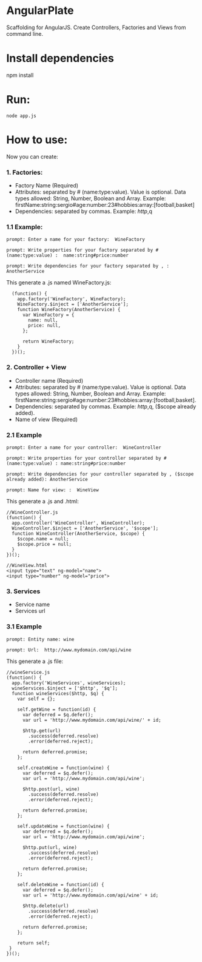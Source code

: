 # AngularPlate
Scaffolding for AngularJS. Create Controllers, Factories and Views from command line.

# Install dependencies
npm install
# Run:
```
node app.js
```

# How to use:

Now you can create:

### 1. Factories:

 * Factory Name (Required)
 * Attributes: separated by # (name:type:value). Value is optional. Data types allowed: String, Number, Boolean and Array. Example: firstName:string:sergio#age:number:23#hobbies:array:[football,basket]
 * Dependencies: separated by commas. Example: $http,$q

### 1.1 Example:
 ```
 prompt: Enter a name for your factory:  WineFactory

 prompt: Write properties for your factory separated by # (name:type:value) :  name:string#price:number

 prompt: Write dependencies for your factory separated by , :  AnotherService
```
  This generate a .js named WineFactory.js:
```
  (function() {
    app.factory('WineFactory', WineFactory);
    WineFactory.$inject = ['AnotherService'];
    function WineFactory(AnotherService) {
      var WineFactory = {
        name: null,
        price: null,
      };

      return WineFactory;
    }
  })();
 ```

### 2. Controller + View

 * Controller name (Required)
 * Attributes: separated by # (name:type:value). Value is optional. Data types allowed: String, Number, Boolean and Array. Example: firstName:string:sergio#age:number:23#hobbies:array:[football,basket].
 * Dependencies: separated by commas. Example: $http,$q, ($scope already added).
 * Name of view (Required)
### 2.1 Example
```
prompt: Enter a name for your controller:  WineController

prompt: Write properties for your controller separated by # (name:type:value) : name:string#price:number

prompt: Write dependencies for your controller separated by , ($scope already added): AnotherService

prompt: Name for view: :  WineView
```
This generate a .js and .html:
```
//WineController.js
(function() {
  app.controller('WineController', WineController);
  WineController.$inject = ['AnotherService', '$scope'];
  function WineController(AnotherService, $scope) {
    $scope.name = null;
    $scope.price = null;
  }
})();

//WineView.html
<input type="text" ng-model="name">
<input type="number" ng-model="price">
```

### 3. Services

 * Service name
 * Services url

### 3.1 Example
```
prompt: Entity name: wine

prompt: Url:  http://www.mydomain.com/api/wine
```
This generate a .js file:
```
//wineService.js
(function() {
  app.factory('WineServices', wineServices);
  wineServices.$inject = ['$http', '$q'];
  function wineServices($http, $q) {
    var self = {};

    self.getWine = function(id) {
      var deferred = $q.defer();
      var url = 'http://www.mydomain.com/api/wine/' + id;

      $http.get(url)
        .success(deferred.resolve)
        .error(deferred.reject);

      return deferred.promise;
    };

    self.createWine = function(wine) {
      var deferred = $q.defer();
      var url = 'http://www.mydomain.com/api/wine';

      $http.post(url, wine)
        .success(deferred.resolve)
        .error(deferred.reject);

      return deferred.promise;
    };

    self.updateWine = function(wine) {
      var deferred = $q.defer();
      var url = 'http://www.mydomain.com/api/wine';

      $http.put(url, wine)
        .success(deferred.resolve)
        .error(deferred.reject);

      return deferred.promise;
    };

    self.deleteWine = function(id) {
      var deferred = $q.defer();
      var url = 'http://www.mydomain.com/api/wine' + id;

      $http.delete(url)
        .success(deferred.resolve)
        .error(deferred.reject);

      return deferred.promise;
    };

    return self;
 }
})();
```
